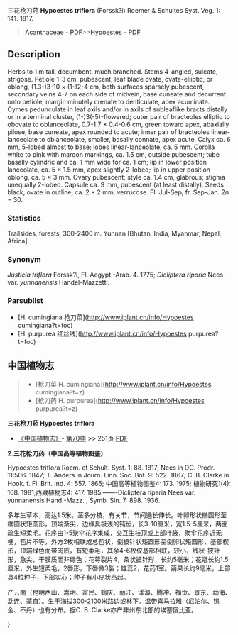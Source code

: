 三花枪刀药 **Hypoestes triflora** (Forssk?l) Roemer & Schultes Syst. Veg. 1: 141. 1817.

> [Acanthaceae](Acanthaceae-爵床科.md) - [PDF](http://www.iplant.cn/foc/pdf/Acanthaceae.pdf)>>[Hypoestes](http://www.iplant.cn/info/Hypoestes?t=foc) - [PDF](http://www.iplant.cn/foc/pdf/Hypoestes.pdf)

## Description

Herbs to 1 m tall, decumbent, much branched. Stems 4-angled, sulcate, strigose. Petiole 1-3 cm, pubescent; leaf blade ovate, ovate-elliptic, or oblong, (1.3-)3-10 × (1-)2-4 cm, both surfaces sparsely pubescent, secondary veins 4-7 on each side of midvein, base cuneate and decurrent onto petiole, margin minutely crenate to denticulate, apex acuminate. Cymes pedunculate in leaf axils and/or in axils of subleaflike bracts distally or in a terminal cluster, (1-)3(-5)-flowered; outer pair of bracteoles elliptic to obovate to oblanceolate, 0.7-1.7 × 0.4-0.6 cm, green toward apex, abaxially pilose, base cuneate, apex rounded to acute; inner pair of bracteoles linear-lanceolate to oblanceolate, smaller, basally connate, apex acute. Calyx ca. 6 mm, 5-lobed almost to base; lobes linear-lanceolate, ca. 5 mm. Corolla white to pink with maroon markings, ca. 1.5 cm, outside pubescent; tube basally cylindric and ca. 1 mm wide for ca. 1 cm; lip in lower position lanceolate, ca. 5 × 1.5 mm, apex slightly 2-lobed; lip in upper position oblong, ca. 5 × 3 mm. Ovary pubescent; style ca. 1.4 cm, glabrous; stigma unequally 2-lobed. Capsule ca. 9 mm, pubescent (at least distally). Seeds black, ovate in outline, ca. 2 × 2 mm, verrucose. Fl. Jul-Sep, fr. Sep-Jan. 2*n* = 30.

### Statistics
Trailsides, forests; 300-2400 m. Yunnan [Bhutan, India, Myanmar, Nepal; Africa].

### Synonym
*Justicia triflora* Forssk?l, Fl. Aegypt.-Arab. 4. 1775; *Dicliptera riparia* Nees var. *yunnanensis* Handel-Mazzetti.

### Parsublist

* [H.  cumingiana  枪刀菜](http://www.iplant.cn/info/Hypoestes cumingiana?t=foc)
* [H.  purpurea  红丝线](http://www.iplant.cn/info/Hypoestes purpurea?t=foc)

## 中国植物志

> * [枪刀菜  H.  cumingiana](http://www.iplant.cn/info/Hypoestes cumingiana?t=z)
> * [枪刀药  H.  purpurea](http://www.iplant.cn/info/Hypoestes purpurea?t=z)

**三花枪刀药 Hypoestes triflora**

* [《中国植物志》](http://www.iplant.cn/frps)- [第70卷](http://www.iplant.cn/frps/vol/70) >> 251页 [PDF](http://www.iplant.cn/frps/pdf/70/251.PDF)

**2.三花枪刀药（中国高等植物图鉴）**

Hypoestes triflora Roem. et Schult. Syst. 1: 88. 1817; Nees in DC. Prodr. 11:506. 1847; T. Anders in Journ. Linn. Soc. Bot. 9: 522. 1867; C. B. Clarke in Hook. f. Fl. Brit. Ind. 4: 557. 1865; 中国高等植物图鉴4: 173. 1975; 植物研究1(4): 108. 1981;西藏植物志4: 417. 1985.——-Dicliptera riparia Nees var. yunnanensis Hand.-Mazz. , Symb. Sin. 7: 898. 1936.

多年生草本，高达1.5米。茎多分枝，有关节，节间通长伸长。叶卵形状椭圆形至椭圆状矩圆形，顶端渐尖，边缘具极浅的钝齿，长3-10厘米，宽1.5-5厘米，两面疏生短柔毛。花序由1-5聚伞花序集成，交互生枝顶或上部叶腋，聚伞花序近无梗，苞片不等，外方2枚相联成总苞状，倒披针状矩圆形至倒卵状矩圆形，基部楔形，顶端绿色而带肉质，有短柔毛，其余4-6枚仅基部相联，较小，线状-披针形，急尖，干膜质而非绿色；花萼裂片4，条状披针形，长约5毫米；花冠长约1.5厘米，外生短柔毛，2唇形，下唇微3裂；雄蕊2，花药1室。蒴果长约9毫米，上部具4粒种子，下部实心；种子有小疣状凸起。

产云南（昆明西山、嵩明、富民、鹤庆、丽江、漾濞、腾冲、福贡、景东、勐海、勐连、蒙自）。生于海拔300-2100米路边或林下。温带喜马拉雅（尼泊尔、锡金、不丹）也有分布。据C. B. Clarke亦产非州东北部的埃塞俄比亚。

}